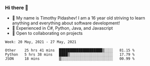 ### Hi there 👋
- :adult: My name is Timothy Pidashev! I am a 16 year old striving to learn anything and everything about software development!
- :evergreen_tree: Experienced in C#, Python, Java, and Javascript
- 👯 Open to collaborating on projects

<!--START_SECTION:waka-->
```text
Week: 20 May, 2021 - 27 May, 2021

Other    25 hrs 41 mins  ████████████████████▒░░░░   81.15 % 
Python   5 hrs 38 mins   ████▒░░░░░░░░░░░░░░░░░░░░   17.79 % 
JSON     18 mins         ▒░░░░░░░░░░░░░░░░░░░░░░░░   00.99 % 
```
<!--END_SECTION:waka-->
